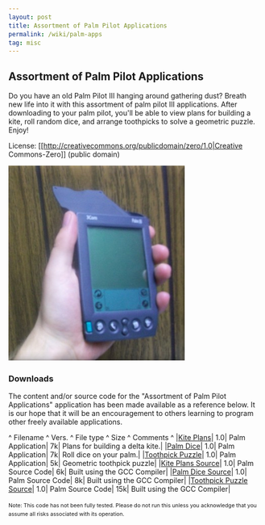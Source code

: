 ```yaml
---
layout: post
title: Assortment of Palm Pilot Applications
permalink: /wiki/palm-apps
tag: misc
---
```


## Assortment of Palm Pilot Applications

Do you have an old Palm Pilot III hanging around gathering dust? Breath new life into it with this assortment of palm pilot III applications. After downloading to your palm pilot, you'll be able to view plans for building a kite, roll random dice, and arrange toothpicks to solve a geometric puzzle. Enjoy!

License: [[http://creativecommons.org/publicdomain/zero/1.0|Creative Commons-Zero]] (public domain)

![Palm Apps](/assets/images/palm-apps.jpg)

### Downloads

The content and/or source code for the "Assortment of Palm Pilot Applications" application has been made available as a reference below. It is our hope that it will be an encouragement to others learning to program other freely available applications.

^ Filename	^ Vers.	^ File type	^ Size	^ Comments ^
|<a href="http://www.codepug.com/downloads/kite.prc">Kite Plans</a>|	1.0|	Palm Application|	7k|	Plans for building a delta kite.|
|<a href="http://www.codepug.com/downloads/dice.prc">Palm Dice</a>|	1.0|	Palm Application|	7k|	Roll dice on your palm.|
|<a href="http://www.codepug.com/downloads/toothpick.prc">Toothpick Puzzle</a>|	1.0|	Palm Application|	5k|	Geometric toothpick puzzle|
|<a href="http://www.codepug.com/downloads/kite_src.zip">Kite Plans Source</a>|	1.0|	Palm Source Code|	6k|	Built using the GCC Compiler|
|<a href="http://www.codepug.com/downloads/dice_src.zip">Palm Dice Source</a>|	1.0|	Palm Source Code|	8k|	Built using the GCC Compiler|
|<a href="http://www.codepug.com/downloads/toothpick_src.zip">Toothpick Puzzle Source</a>|	1.0|	Palm Source Code|	15k|	Built using the GCC Compiler|

<html>
        <span style="font-size: 8pt;">
                Note: This code has not been fully tested. Please do not run this unless you acknowledge that you assume all risks associated with its operation.
        </span>
        </html>